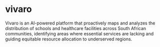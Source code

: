 # vivaro
Vivaro is an AI-powered platform that proactively maps and analyzes the distribution of schools and healthcare facilities across South African communities, identifying areas where essential services are lacking and guiding equitable resource allocation to underserved regions.
